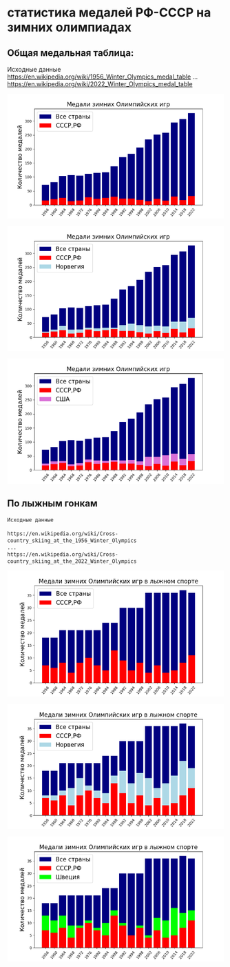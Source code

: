 # статистика медалей РФ-СССР на зимних олимпиадах

## Общая медальная таблица:

Исходные данные    
    https://en.wikipedia.org/wiki/1956_Winter_Olympics_medal_table
    ...
    https://en.wikipedia.org/wiki/2022_Winter_Olympics_medal_table

![](all_medals_rf.png)

![](all_medals_rf_norway.png)

![](all_medals_rf_usa.png)


## По лыжным гонкам
    
    Исходные данные    
    
    https://en.wikipedia.org/wiki/Cross-country_skiing_at_the_1956_Winter_Olympics
    ...
    https://en.wikipedia.org/wiki/Cross-country_skiing_at_the_2022_Winter_Olympics

![](ski_medals_rf.png)

![](ski_medals_rf_norway.png)

![](ski_medals_rf_sweden.png)
